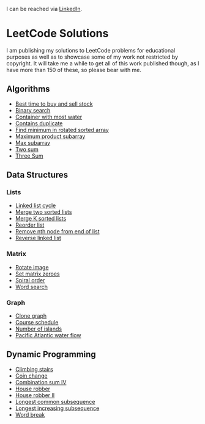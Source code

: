 I can be reached via [LinkedIn](https://www.linkedin.com/in/claus-michelsen-97756643/).

# LeetCode Solutions
I am publishing my solutions to LeetCode problems for educational purposes as well as to showcase some of my work not restricted by copyright. It will take me a while to get all of this  work published though, as I have more than 150 of these, so please bear with me.
## Algorithms
- [Best time to buy and sell stock](https://github.com/ClausMichelsen/LeetCode/blob/master/LeetCode/Algorithms/BestTimeToBuyAndSellStock.cpp)
- [Binary search](https://github.com/ClausMichelsen/LeetCode/blob/master/LeetCode/Algorithms/BinarySearch.cpp)
- [Container with most water](https://github.com/ClausMichelsen/LeetCode/blob/master/LeetCode/Algorithms/ContainerWithMostWater.cpp)
- [Contains duplicate](https://github.com/ClausMichelsen/LeetCode/blob/master/LeetCode/Algorithms/ContainsDuplicate.cpp)
- [Find minimum in rotated sorted array](https://github.com/ClausMichelsen/LeetCode/blob/master/LeetCode/Algorithms/FindMinimumInRotatedSortedArray.cpp)
- [Maximum product subarray](https://github.com/ClausMichelsen/LeetCode/blob/master/LeetCode/Algorithms/MaximumProductSubarray.cpp)
- [Max subarray](https://github.com/ClausMichelsen/LeetCode/blob/master/LeetCode/Algorithms/MaxSubarray.cpp)
- [Two sum](https://github.com/ClausMichelsen/LeetCode/blob/master/LeetCode/Algorithms/TwoSum.cpp)
- [Three Sum](https://github.com/ClausMichelsen/LeetCode/blob/master/LeetCode/Algorithms/ThreeSum.cpp)
## Data Structures
### Lists
- [Linked list cycle](https://github.com/ClausMichelsen/LeetCode/blob/master/LeetCode/DataStructures/Lists/LinkedListCycle.cpp)
- [Merge two sorted lists](https://github.com/ClausMichelsen/LeetCode/blob/master/LeetCode/DataStructures/Lists/MergeTwoSortedLists.cpp)
- [Merge K sorted lists](https://github.com/ClausMichelsen/LeetCode/blob/master/LeetCode/DataStructures/Lists/MergeKSortedLists.cpp)
- [Reorder list](https://github.com/ClausMichelsen/LeetCode/blob/master/LeetCode/DataStructures/Lists/ReorderList.cpp)
- [Remove nth node from end of list](https://github.com/ClausMichelsen/LeetCode/blob/master/LeetCode/DataStructures/Lists/RemoveNthNodeFromEndOfList.cpp)
- [Reverse linked list](https://github.com/ClausMichelsen/LeetCode/blob/master/LeetCode/DataStructures/Lists/ReverseLinkedList.cpp)
### Matrix
- [Rotate image](https://github.com/ClausMichelsen/LeetCode/blob/master/LeetCode/DataStructures/Matrix/RotateImage.cpp)
- [Set matrix zeroes](https://github.com/ClausMichelsen/LeetCode/blob/master/LeetCode/DataStructures/Matrix/SetMatrixZeroes.cpp)
- [Spiral order](https://github.com/ClausMichelsen/LeetCode/blob/master/LeetCode/DataStructures/Matrix/SpiralOrder.cpp)
- [Word search](https://github.com/ClausMichelsen/LeetCode/blob/master/LeetCode/DataStructures/Matrix/WordSearch.cpp)
### Graph
- [Clone graph](https://github.com/ClausMichelsen/LeetCode/blob/master/LeetCode/DataStructures/Graph/CloneGraph.cpp)
- [Course schedule](https://github.com/ClausMichelsen/LeetCode/blob/master/LeetCode/DataStructures/Graph/CourseSchedule.cpp)
- [Number of islands](https://github.com/ClausMichelsen/LeetCode/blob/master/LeetCode/DataStructures/Graph/NumberOfIslands.cpp)
- [Pacific Atlantic water flow](https://github.com/ClausMichelsen/LeetCode/blob/master/LeetCode/DataStructures/Graph/PacificAtlanticWaterFlow.cpp)
## Dynamic Programming
- [Climbing stairs](https://github.com/ClausMichelsen/LeetCode/blob/master/LeetCode/DynamicProgramming/ClimbingStairs.cpp)
- [Coin change](https://github.com/ClausMichelsen/LeetCode/blob/master/LeetCode/DynamicProgramming/CoinChange.cpp)
- [Combination sum IV](https://github.com/ClausMichelsen/LeetCode/blob/master/LeetCode/DynamicProgramming/CombinationSumIV.cpp)
- [House robber](https://github.com/ClausMichelsen/LeetCode/blob/master/LeetCode/DynamicProgramming/HouseRobber.cpp)
- [House robber II](https://github.com/ClausMichelsen/LeetCode/blob/master/LeetCode/DynamicProgramming/HouseRobberII.cpp)
- [Longest common subsequence](https://github.com/ClausMichelsen/LeetCode/blob/master/LeetCode/DynamicProgramming/LongestCommonSubsequence.cpp)
- [Longest increasing subsequence](https://github.com/ClausMichelsen/LeetCode/blob/master/LeetCode/DynamicProgramming/LongestIncreasingSubsequence.cpp)
- [Word break](https://github.com/ClausMichelsen/LeetCode/blob/master/LeetCode/DynamicProgramming/WordBreak.cpp)



<!--
**ClausMichelsen/ClausMichelsen** is a ✨ _special_ ✨ repository because its `README.md` (this file) appears on your GitHub profile.

Here are some ideas to get you started:

- 🔭 I’m currently working on ...
- 🌱 I’m currently learning ...
- 👯 I’m looking to collaborate on ...
- 🤔 I’m looking for help with ...
- 💬 Ask me about ...
- 📫 How to reach me: ...
- 😄 Pronouns: ...
- ⚡ Fun fact: ...
-->
